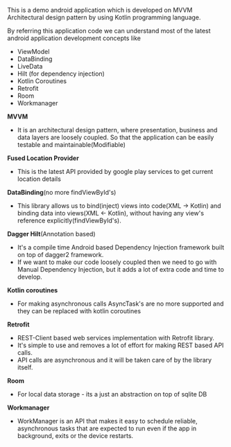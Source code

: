 This is a demo android application which is developed on MVVM Architectural design pattern by using Kotlin programming language.

By referring this application code we can understand most of the latest android application development concepts like

- ViewModel
- DataBinding
- LiveData
- Hilt (for dependency injection)
- Kotlin Coroutines
- Retrofit
- Room
- Workmanager

**MVVM**
 - It is an architectural design pattern, where presentation, business and data layers are loosely coupled.
   So that the application can be easily testable and maintainable(Modifiable)
   
**Fused Location Provider**
 - This is the latest API provided by google play services to get current location details
 
**DataBinding**(no more findViewById's)
 - This library allows us to bind(inject) views into code(XML -> Kotlin) and binding data into views(XML <- Kotlin),
   without having any view's reference explicitly(findViewById's).

**Dagger Hilt**(Annotation based)
 - It's a compile time Android based Dependency Injection framework built on top of dagger2 framework.
 - If we want to make our code loosely coupled then we need to go with Manual Dependency Injection,
   but it adds a lot of extra code and time to develop. 
   
**Kotlin coroutines**
- For making asynchronous calls AsyncTask's are no more supported and they can be replaced with
  kotlin coroutines

**Retrofit**
- REST-Client based web services implementation with Retrofit library.
- It's simple to use and removes a lot of effort for making REST based API calls.
- API calls are asynchronous and it will be taken care of by the library itself.

**Room**
- For local data storage - its a just an abstraction on top of sqlite DB

**Workmanager**
- WorkManager is an API that makes it easy to schedule reliable, asynchronous tasks 
  that are expected to run even if the app in background, exits or the device restarts.


   

